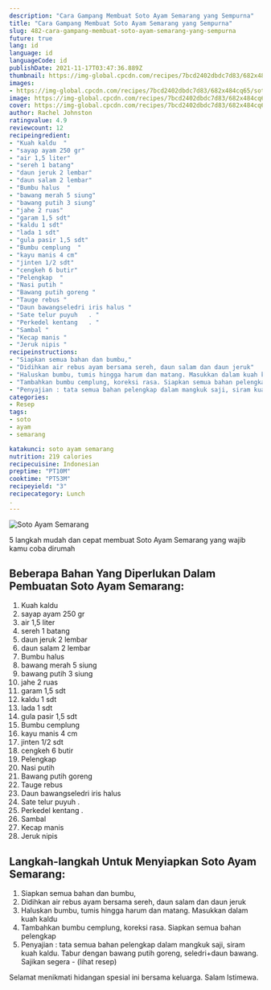 ```yaml
---
description: "Cara Gampang Membuat Soto Ayam Semarang yang Sempurna"
title: "Cara Gampang Membuat Soto Ayam Semarang yang Sempurna"
slug: 482-cara-gampang-membuat-soto-ayam-semarang-yang-sempurna
future: true
lang: id
language: id
languageCode: id
publishDate: 2021-11-17T03:47:36.889Z 
thumbnail: https://img-global.cpcdn.com/recipes/7bcd2402dbdc7d83/682x484cq65/soto-ayam-semarang-foto-resep-utama.png
images:
- https://img-global.cpcdn.com/recipes/7bcd2402dbdc7d83/682x484cq65/soto-ayam-semarang-foto-resep-utama.png
image: https://img-global.cpcdn.com/recipes/7bcd2402dbdc7d83/682x484cq65/soto-ayam-semarang-foto-resep-utama.png
cover: https://img-global.cpcdn.com/recipes/7bcd2402dbdc7d83/682x484cq65/soto-ayam-semarang-foto-resep-utama.png
author: Rachel Johnston
ratingvalue: 4.9
reviewcount: 12
recipeingredient:
- "Kuah kaldu  "
- "sayap ayam 250 gr"
- "air 1,5 liter"
- "sereh 1 batang"
- "daun jeruk 2 lembar"
- "daun salam 2 lembar"
- "Bumbu halus  "
- "bawang merah 5 siung"
- "bawang putih 3 siung"
- "jahe 2 ruas"
- "garam 1,5 sdt"
- "kaldu 1 sdt"
- "lada 1 sdt"
- "gula pasir 1,5 sdt"
- "Bumbu cemplung  "
- "kayu manis 4 cm"
- "jinten 1/2 sdt"
- "cengkeh 6 butir"
- "Pelengkap  "
- "Nasi putih "
- "Bawang putih goreng "
- "Tauge rebus "
- "Daun bawangseledri iris halus "
- "Sate telur puyuh   . "
- "Perkedel kentang   . "
- "Sambal "
- "Kecap manis "
- "Jeruk nipis "
recipeinstructions:
- "Siapkan semua bahan dan bumbu,"
- "Didihkan air rebus ayam bersama sereh, daun salam dan daun jeruk"
- "Haluskan bumbu, tumis hingga harum dan matang. Masukkan dalam kuah kaldu"
- "Tambahkan bumbu cemplung, koreksi rasa. Siapkan semua bahan pelengkap"
- "Penyajian : tata semua bahan pelengkap dalam mangkuk saji, siram kuah kaldu. Tabur dengan bawang putih goreng, seledri+daun bawang. Sajikan segera           (lihat resep)"
categories:
- Resep
tags:
- soto
- ayam
- semarang

katakunci: soto ayam semarang 
nutrition: 219 calories
recipecuisine: Indonesian
preptime: "PT10M"
cooktime: "PT53M"
recipeyield: "3"
recipecategory: Lunch
. 
---
```



![Soto Ayam Semarang](https://img-global.cpcdn.com/recipes/7bcd2402dbdc7d83/682x484cq65/soto-ayam-semarang-foto-resep-utama.png)

5 langkah mudah dan cepat membuat  Soto Ayam Semarang yang wajib kamu coba dirumah

<!--inarticleads1-->

## Beberapa Bahan Yang Diperlukan Dalam Pembuatan Soto Ayam Semarang:

1. Kuah kaldu  
1. sayap ayam 250 gr
1. air 1,5 liter
1. sereh 1 batang
1. daun jeruk 2 lembar
1. daun salam 2 lembar
1. Bumbu halus  
1. bawang merah 5 siung
1. bawang putih 3 siung
1. jahe 2 ruas
1. garam 1,5 sdt
1. kaldu 1 sdt
1. lada 1 sdt
1. gula pasir 1,5 sdt
1. Bumbu cemplung  
1. kayu manis 4 cm
1. jinten 1/2 sdt
1. cengkeh 6 butir
1. Pelengkap  
1. Nasi putih 
1. Bawang putih goreng 
1. Tauge rebus 
1. Daun bawangseledri iris halus 
1. Sate telur puyuh   . 
1. Perkedel kentang   . 
1. Sambal 
1. Kecap manis 
1. Jeruk nipis 



<!--inarticleads2-->

## Langkah-langkah Untuk Menyiapkan Soto Ayam Semarang:

1. Siapkan semua bahan dan bumbu,
1. Didihkan air rebus ayam bersama sereh, daun salam dan daun jeruk
1. Haluskan bumbu, tumis hingga harum dan matang. Masukkan dalam kuah kaldu
1. Tambahkan bumbu cemplung, koreksi rasa. Siapkan semua bahan pelengkap
1. Penyajian : tata semua bahan pelengkap dalam mangkuk saji, siram kuah kaldu. Tabur dengan bawang putih goreng, seledri+daun bawang. Sajikan segera -           (lihat resep)




Selamat menikmati hidangan spesial ini bersama keluarga. Salam Istimewa.
